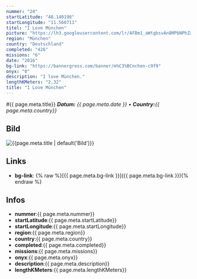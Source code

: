 ```yaml
---
nummer: "24"
startLatitude: "48.140198"
startLongitude: "11.560711"
titel: "I Love München"
picture: "https://lh3.googleusercontent.com/lr/AFBm1_aWtgbsvAn8MPbNPhZaeBozUzxsgYXvwd-H_UpswQBSHJ-abuJixe_E1CwDbHpfeSpqehIsGZu5UWt7vqagFN7ZxViZ9qO97tGwbvkeb3V8NZUFY2jsFbHOrCj7m8ylCJKmfcTZBue2bUZwvg-p9MA903lE416frLDnxNsTuR7XZwP4wuGgEcwMn3x7sMqUMeS7cRU9FZ_Q0cFd5dt0is6h3AN_K0iv0G8UQ2KBpR87feOOIJC3JAfSeecSjtbDyjuJnLhpqXzBLHU9XanN6ka18GjcEWATlj6WlhQcMYzcsNyK_Ys6-obIrsLIldythXWCaeSPqW2dz3umvo1xy9CcEHUCOgmQCtQHs27kPN68a69wi4sa0m_pdLrvGRM7FqqgqZyDNme_1brScfr99I93q4fL7ZVkRwTTd6TD9xjUbdkNDIr0U_DrCBTMXiyWNOvFo5XfX2-8sDbRvI1aNG5rOCPQO0Z_Ws4e8nrNPwJEm6_BJbnH8GeHflwhyxxCS1mMlIxMkbQ4VT3fTXoviGC4CR12FnM9DtKisV8SQmOoY5pimZbRvlXaIL29Z3SWnp-L3zTvE1SjQYpErppmlQJv-XmeqnJYW80NgVzSB6I_tqeQT05gyXDKj7G3s0jZDGAEYCJwF7r8lBovmsFyeoD0W7JMAFa1P3PdK3sZ8p1JvwfsvcYTMqQECTwRB_bMEOMQCjHEYDxZXQmf59izsDFocTwejEDMCnT5K4mb-0GCv1E1xZIKH3d0kTPwlD-E-qXlHF4nr01hMWinZxJETJEqL5k6Ll9PRVQBnhCMagAAxmdKJKsIF3ToY1zRkjpDg1sLuaFxd3eaC_fGUSFrSuqtRyGSyuy_nS5E"
region: "München"
country: "Deutschland"
completed: "426"
missions: "6"
date: "2016"
bg-link: "https://bannergress.com/banner/m%C3%BCnchen-c9f9"
onyx: "0"
description: "I love München."
lengthKMeters: "2,32"
title: "I Love München"
---
```


#{{ page.meta.title}}
_**Datum:** {{ page.meta.date }} • **Country:**{{ page.meta.country}}_

## Bild
![{{page.meta.title | default('Bild')}}]({{page.meta.picture}})

## Links
- **bg-link**: {% raw %}[{{ page.meta.bg-link }}]({{ page.meta.bg-link }}){% endraw %}

## Infos
- **nummer**:{{ page.meta.nummer}}
- **startLatitude**:{{ page.meta.startLatitude}}
- **startLongitude**:{{ page.meta.startLongitude}}
- **region**:{{ page.meta.region}}
- **country**:{{ page.meta.country}}
- **completed**:{{ page.meta.completed}}
- **missions**:{{ page.meta.missions}}
- **onyx**:{{ page.meta.onyx}}
- **description**:{{ page.meta.description}}
- **lengthKMeters**:{{ page.meta.lengthKMeters}}

